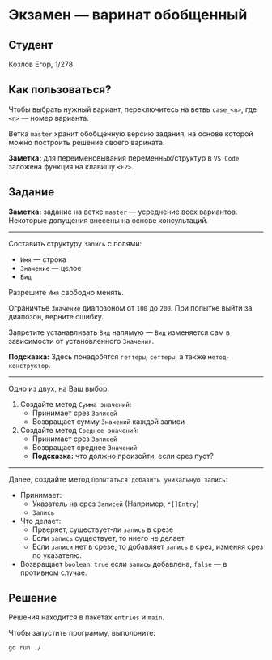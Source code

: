 # Экзамен &mdash; варинат обобщенный
## Студент
Козлов Егор, 1/278

## Как пользоваться?
Чтобы выбрать нужный вариант, переключитесь на ветвь `case_<n>`, где `<n>` &mdash; номер варианта. 

Ветка `master` хранит обобщенную версию задания, на основе которой можно построить решение своего варината.

**Заметка:** для переименовывания переменных/структур в `VS Code` заложена функция на клавишу `<F2>`.

## Задание

**Заметка:** задание на ветке `master` &mdash; усреднение всех вариантов. Некоторые допущения внесены на основе консультаций.

---

Составить структуру `Запись` с полями:
* `Имя` &mdash; строка
* `Значение` &mdash; целое
* `Вид`

Разрешите `Имя` свободно менять.

Ограничтье `Значение` диапозоном от `100` до `200`. При попытке выйти за диапозон, верните ошибку.

Запретите устанавливать `Вид` напямую &mdash; `Вид` изменяется сам в зависимости от установленного `Значения`.

**Подсказка:** Здесь понадобятся `геттеры`, `сеттеры`, а также `метод-конструктор`.

---

Одно из двух, на Ваш выбор:
1. Создайте метод `Сумма значений`:
    *  Принимает срез `Записей`
    *  Возвращает сумму `Значений` каждой записи
1. Создайте метод `Среднее значений`:
    * Принимает срез `Записей`
    * Возвращает среднее `Значений` 
    * **Подсказка:** что должно произойти, если срез пуст?
---

Далее, создайте метод `Попытаться добавить уникальную запись`:
* Принимает:
    * Указатель на срез `Записей` (Например, `*[]Entry`)
    * `Запись`
* Что делает:
    * Прверяет, существует-ли `запись` в срезе
    * Если `запись` существует, то ниего не делает
    * Если `записи` нет в срезе, то добавляет `запись` в срез, изменяя срез по указателю.
* Возвращает `boolean`: `true` если `запись` добавлена, `false` &mdash; в противном случае. 

## Решение
Решения находится в пакетах `entries` и `main`.

Чтобы запустить программу, выполоните:
```sh
go run ./
```
